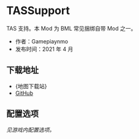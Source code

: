 # TASSupport

TAS 支持。本 Mod 为 BML 常见捆绑自带 Mod 之一。

- 作者：Gamepiaynmo
- 发布时间：2021 年 4 月

## 下载地址

- {地图下载站}
- [GitHub](https://github.com/Gamepiaynmo/BML-Mods)

## 配置选项

*见游戏内配置选项。*
